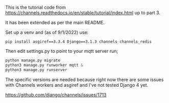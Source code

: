 This is the tutorial code from
https://channels.readthedocs.io/en/stable/tutorial/index.html up to
part 3.

It has been extended as per the main README.

Set up a venv and (as of 9/1/2022) use:

    pip install asgiref==3.3.4 Django==3.1.3 channels channels_redis


Then edit settings.py to point to your mqtt server run;

```python
python manage.py migrate
python3 manage.py runworker mqtt &
python3 manage.py runserver
```

The specific versions are needed because right now there are some
issues with Channels workers and asgiref and I've not tested Django 4
yet.

https://github.com/django/channels/issues/1713
